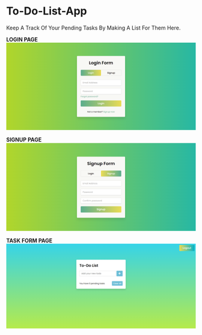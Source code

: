 # To-Do-List-App
Keep A Track Of Your Pending Tasks By Making A List For Them Here.

**LOGIN PAGE**
![Login Form image](https://github.com/srijitpatra99/To-Do-List-App/blob/master/images/Login.png?raw=true)
 
 **SIGNUP PAGE**
 ![Signup Form image](https://github.com/srijitpatra99/To-Do-List-App/blob/master/images/SignUp.png?raw=true)
 
 **TASK FORM PAGE**
 ![Task Form image](https://github.com/srijitpatra99/To-Do-List-App/blob/master/images/Task%20Form.png?raw=true)
